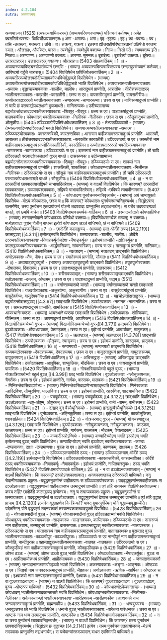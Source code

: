 ```yaml
---
index: 4.2.104
sutra: अव्ययात्त्यप्

---
```

 अव्ययात्त्यप् (1525) (त्यप्प्रत्ययाधिकरणम्) (अव्ययपरिगणनभाष्यम्) परिगणनं कर्तव्यम्। अमेह क्वतसित्रेभ्यस्त्य- ब्विधिर्योऽव्ययात्स्मृतः॥ अमा -अमात्यः। अमा। इह -इहत्यः। इह। क्व -क्वत्यः। क्व। तसि -ततस्त्यः, यतस्त्यः। तसि।  त्र। तत्रत्यः, यत्रत्यः। इतरथा ह्यौत्तराहौपरिष्टपारतानां प्रतिषेधो वक्तव्यः स्यात्। औत्तराहः, औपरिष्टः, पारतः॥ त्यब्नेर्ध्रुवे। त्यब्नेर्ध्रुवे वक्तव्यः। नित्यः॥ निसो गते। त्यब्वक्तव्य इति। निष्ट्यः॥ अरण्याण्णः। अरण्याण्णो वक्तव्यः। आरण्याः सुमनसः॥ दूरादेत्यः। दूरादेत्यो वक्तव्यः। दूरेत्यः॥ उत्तरादाहञ्ञ्। उत्तरादाहञ्ञ् वक्तव्यः। औत्तराहः॥ (5403 संग्रहवार्तिकम्॥ 1 ॥) - अव्ययात्त्यप्याविष्ट्यस्योपसंख्यानं छन्दसि - (भाष्यम्) अव्ययात्त्यबित्यत्राविष्ट्यस्य छन्दस्युपसंख्यानं कर्तव्यम्। आविष्ट्यो वर्द्धते चारुरासु॥ (5404 विप्रतिषेधेन छविधिबोधकवार्तिकम्॥ 2 ॥) - अव्ययतीररूप्योत्तरपदोदीच्यग्रामकोपधविधेर्वृद्धाच्छो विप्रतिषेधेन - (भाष्यम्) अव्ययतीररूप्योत्तरपदोदीच्यग्रामकोपधिविधेर्वृद्धाच्छो भवति विप्रतिषेधेन। अव्ययात्त्यब्भवतीत्यस्यावकाशः -अमात्यः। वृद्धाच्छस्यावकाशः -शालीयः, मालीयः। आरादुभयं प्राप्नोति, आरातीयः। तीरोत्तरपदादञ्ञ् भवतीत्यस्यावकाशः -कखतीर -काखतीरी। छस्य स एव। वायसतीरादुभयं प्राप्नोति, वायसतीरीयः॥ रूप्योत्तरपदाञ्ञ्ञ्ञो भवतीत्यस्यावकाशः -चणाररूप्य -चाणाररूप्या। छस्य स एव। माणिरूप्यादुभयं प्राप्नोति। तं चापि छं परत्वाद्योपधलक्षणो वुञ्ञ्बाधते। माणिरूप्यकः॥ उदीच्यग्रामाच्च बह्वचोऽन्तोदात्तादञ्ञ्भवतीत्यस्यावकाशः -शिवपुर -शैवपुरः। छस्य स एव। वाडवकर्षादुभयं प्राप्नोति, वाडवकर्षीयः। कोपधादण् भवतीत्यस्यावकाशः -निलीनक -नैलीनकः। छस्य स एव। औलूकादुभयं प्राप्नोति, औलूकीयः॥ (5405 ठञ्ञ्ञ्ञिठोर्विप्रतिषेधबोधकवार्तिकम् ॥ 3 ॥) - तेभ्यष्ठञ्ञ्ञ्ञिठौ - (भाष्यम्) तेभ्यस्त्यबादिभ्यष्ठञ्ञ्ञ्ञिठौ भवतो विप्रतिषेधेन। अव्ययात्त्यब्भवतीत्यस्यावकाशः -अमात्यः। ठञ्ञ्ञ्ञिठयोरवकाशः -कारतन्तविकी, कारतन्तविका। आरान्नाम वाहीकग्रामस्तस्मादुभयं प्राप्नोति -आरात्की, आरात्का॥ तीरोत्तरपदादञ्ञ्भवतीत्यस्यावकाशः -करवतीर कारवतीरी। ठञ्ञ्ञ्ञिठयोः स एव। कास्तीरो नाम वाहीकग्रामस्तस्मादुभयं प्राप्नोतिकास्तीरिकी, कास्तीरिका॥ रूप्योत्तरपदाञ्ञ्ञ्ञो भवतीत्यस्यावकाशः -चणाररूप्य -चाणाररूप्या। ठञ्ञ्ञ्ञिठयोः स एव। दासरूप्यं नाम वाहीकग्रामस्तस्मादुभयं प्राप्नोति। तौ चापि ठञ्ञ्ञ्ञिठौ परत्वाद्योपधलक्षणो वुञ्ञ् बाधते। दासरूप्यकः॥ उदीच्यग्रामाच्च बह्वचोऽन्तोदात्तादञ्ञ्भवतीत्यस्यावकाशः -शिवपुर -शैवपुरः। ठञ्ञ्ञ्ञिठयोः स एव। शाकलं नाम वाहीकग्रामस्तस्मादुभयं प्राप्नोति। शाकलिकी, शाकलिका। कोपधादण्भवतीत्यस्यावकाशः -निलीनक -नैलीनकः। ठञ्ञ्ञ्ञिठयोः स एव। सौसुकं नाम वाहीकग्रामस्तस्मादुभयं प्राप्नोति। तौ चापि ठञ्ञ्ञ्ञिठौ परत्वात्कोपधलक्षणश्छो बाधते। सौसुकीयः॥ (5406 विप्रतिषेधवैफल्यबोधकवार्तिकम् ॥ 4 ॥) - न वा ठञ्ञादीनां छापवादत्वात्तद्विषये चाभावादितरेषाम् - (भाष्यम्) न वाऽर्थो विप्रतिषेधेन। किं कारणम्? ठञ्ञादीनां छापवादत्वात्। ठञ्ञादयश्छापवादाः, तद्विषये चाभावादितरेषाम्। तद्विषये -छविषये त्यबादीनामभावः॥ (5407 विप्रतिषेधवैफल्यबोधकवार्तिकम्॥ 5 ॥) - कोपधादणः पुनर्वचनमन्यनिवृत्त्यर्थम् - (भाष्यम्) अयं चाप्ययुक्तो विप्रतिषेधः -योऽयं कोपधादणः, छस्य च॥ किं कारणम्? कोपधादणः पुनर्वचनमन्यनिवृत्त्यर्थम्। सिद्धोऽत्राण् उत्सर्गेणैव, तस्य पुनर्वचन एतत्प्रयोजनं योऽन्ये तदपवादाः प्राप्नुवन्ति तद्बाधनार्थम्। स यथैव तदपवादमञ्ञं बाधते, एवं छमपि बाधेत॥ (5408 विप्रतिषेधाभावसमर्थकं वार्तिकम्॥ 6 ॥) - तस्मादन्तोदात्ते कोपधप्रतिषेधः - (भाष्यम्) तस्मादन्तोदात्ते कोपधादञ्ञः प्रतिषेधो वक्तव्यः॥ (विप्रतिषेधसमर्थकं भाष्यम्) न वक्तव्यः। मध्येऽपवादाः पूर्वान् विधीन् बाधन्त इत्येवं कोपधादण अञ्ञं बाधिष्यते, छं न बाधिष्यते॥ (5409 विप्रतिषेधबोधकवार्तिकम्॥ 7 ॥) - छादोर्देशे कालाट्ठञ्ञ् - (भाष्यम्) छात् ओर्देशे ठञ्ञ् [[4.2.119]] कालाट्ठञ्ञ् [[4.3.11]] इत्येतद्भवति विप्रतिषेधेन। छस्यावकाशः -शालीयः, मालीयः। ओर्देशे ठञ्ञ्भवतीत्यस्यावकाशः -निषाहकर्षूर्नामदेशः -नैषाड्कर्षुकः। इहोभयं प्राप्नोति -दाक्षिकर्षुकः॥ कालाट्ठञ्ञ्भवतीत्यस्यावकाशः -आर्द्धमासिकम्, सांवत्सरिकम्। छस्य स एव। मासादुभयं प्राप्नोति, मासिकम्॥ (5410 विप्रतिषेधबोधकवार्तिकम्॥ 8 ॥) - नक्षत्रादण् - (भाष्यम्) नत्रक्षादण् छाद्भवति विप्रतिषेधेन। अणोऽवकाशः -तैषः, पौषः। छस्य स एव। स्वातेरुभयं प्राप्नोति, सौवातः॥ (5411 विप्रतिषेधबोधकवार्तिकम्॥ 9 ॥) - अव्ययाट्ट्युट्युलौ - (भाष्यम्) अव्ययाट्ट्युट्युलौ छाद्भवतो विप्रतिषेधेन। ट्युट्युलोरवकाशः -दोषातनम्, दिवातनम्। छस्य स एव। प्रातःशब्दादुभयं प्राप्नोति, प्रातस्तनम्॥ (5412 विप्रतिषेधबोधकवार्तिकम्॥ 10 ॥) - शरीरावयवाद्यत् - (भाष्यम्) शरीरावयवाद्यच्छाद्भवति विप्रतिषेधेन। यतोऽवकाशः -दन्त्यम्, ओष्ठ्यम्। छस्य स एव। पादशब्दादुभयं प्राप्नोति, पद्यम्॥ (5513 विप्रतिषेधबोधकवार्तिकम्॥ 11 ॥) - वर्गान्ताच्चाशब्दे यत्खौ - (भाष्यम्) वर्गान्ताच्चाशब्दे यत्खौ छाद्भवतो विप्रतिषेधेन। यत्खयोरवकाशः -अक्रूरर्वग्यः, अक्रूरवर्गीणः। छस्य स एव। वासुदेववर्गादुभयं प्राप्नोति, वासुदेवर्वग्यः, वासुदेववर्गीणः॥ (5414 विप्रतिषेधबोधकवार्तिकम्॥ 12 ॥) - बह्वचोऽन्तोदात्ताट्ठञ्ञ् - (भाष्यम्) बह्वचोऽन्तोदात्ताट्ठञ्ञ् [[4.3.67]] छाद्भवति विप्रतिषेधेन। ठञ्ञोऽवकाशः -नतानत -नातानतिकः। छस्य स एव। सामस्तशब्दादुभयं प्राप्नोति, सामस्तिकः॥ (5415 विप्रतिषेधबोधकवार्तिकम्॥ 13 ॥) - आयस्थानेभ्यष्ठक् - (भाष्यम्) आयस्थानेभ्यष्ठक् छाद्भवति विप्रतिषेधेन। ठकोऽवकाशः -शौल्किकम्, गौल्मिकम्। छस्य स एव। आपणादुभयं प्राप्नोति, आपणिकम्॥ (5416 विप्रतिषेधबोधकवार्तिकम्॥ 14 ॥) - विद्यायोनिसंबन्धेभ्यो वुञ्ञ् - (भाष्यम्) विद्यायोनिसम्बन्धेभ्यो वुञ्ञ्[[4.3.77]] छाद्भवति विप्रतिषेधेन। वुञ्ञोऽवकाशः -औपाध्यायकम्, पैतामहकम्। छस्य स एव। इहोभयं प्राप्नोति, आचार्यकम्, मातुलकम्॥ (5417 विप्रतिषेधोपपादकवार्तिकम्॥ 15 ॥) - ऋतष्ठञ्ञ् - (भाष्यम्) ऋतष्ठञ्ञ् [[4.3.78]] छाद्भवति विप्रतिषेधेन। ठञ्ञोऽवकाशः -हौतृकम्, स्वासृकम्। छस्य स एव। इहोभयं प्राप्नोति, शास्तृकम्, भ्रातृकम्॥ (5418 विप्रतिषेधवार्तिकम्॥ 16 ॥) - रूप्यमयटौ - (भाष्यम्) रूप्यमयटौ छाद्भवति विप्रतिषेधेन। रूप्यमयटोरवकाशः -देवदत्तरूप्यम्, देवदत्तमयम्। छस्य स एव। वायुदत्तादुभयं प्राप्नोति, वायुदत्तरूप्यम्, वायुदत्तमयम्॥ (5419 विप्रतिषेधवार्तिकम्॥ 17 ॥) - अचित्ताट्ठक् - (भाष्यम्) अचित्ताट्ठक् छाद्भवति विप्रतिषेधेन। ठकोऽवकाशः -आपूपिकः, शाष्कुलिकः, मौदकिकः। छस्य स एव। पायसादुभयं प्राप्नोति, पायसिकः॥ (5420 विप्रतिषेधवार्तिकम्॥ 18 ॥) - गोत्रक्षत्रियाख्येभ्यो बहुलं वुञ्ञ् - (भाष्यम्) गोत्रक्षत्रियाख्येभ्यो बहुलं वुञ्ञ् [[4.3.99]] छाद् भवति विप्रतिषेधेन। वुञ्ञोऽवकाशः -ग्लौचुकायनकः, त्रैगर्तकः। छस्य स एव। इहोभयं प्राप्नोति, गार्गकः, वात्सकः, मालवकः॥ (5421 विप्रतिषेधवार्तिकम्॥ 19 ॥) - णिनिरन्तेवासिब्राह्मणेभ्यः - (भाष्यम्) णिनिरन्तेवासिब्राह्मणेभ्यश्छाद्भवति विप्रतिषेधेन। णिनेरवकाशः -हारिद्रविणः, तौम्बुरविणः, भाल्लविनः। छस्य स एव। इहोभयं प्राप्नोति, आरुणिनः, शाट्यायनिनः॥ (5422 विप्रतिषेधवार्तिकम्॥ 20 ॥) - पत्रपूर्वादञ्ञ् - (भाष्यम्) पत्रपूर्वादञ्ञ् [[4.3.122]] छाद्भवति विप्रतिषेधेन। अञ्ञोऽवकाशः -उष्ट्र-औष्ट्रम्, औष्ट्ररथम्। छस्य स एव। इहोभयं प्राप्नोति, वामी -वामम्, वामीरथम्॥ (5423 विप्रतिषेधवार्तिकम्॥ 21 ॥) - द्वन्द्वाद् वुन् वैरमैथुनिकयोः - (भाष्यम्) द्वन्द्वाद्वुन्वैरमैथुनिकयोः [[4.3.125]] छाद्भवति विप्रतिषेधेन। वुनोऽवकाशः -अहिनकुलिका। छस्य स एव। इहोभयं प्राप्नोति, काकोलूकिका, श्वावराहिका॥ (5424 विप्रतिषेधवार्तिकम्॥ 22 ॥) - गोत्रचरणाद् वुञ्ञ् - (भाष्यम्) गोत्रचरणाद्वुञ्ञ् [[4.3.126]] छाद्भवति विप्रतिषेधेन। वुञ्ञोऽवकाशः -ग्लौचुकायनकम्, म्लौचुकायनकम्। काठकम्, कालापकम्। छस्य स एव। इहोभयं प्राप्नोति, गार्गकम्, वात्सकम्। मौदकम्, पैप्पलादकम्॥ (5425 विप्रतिषेधवार्तिकम्॥ 23 ॥) - कण्वादीञ्ञोऽण्विधेः - (भाष्यम्) कण्वादिभ्योऽण् भवति इञ्ञोऽण् भवति इत्येतस्माद् वुञ्ञ् भवति विप्रतिषेधेन। कण्वादिभ्योऽण् भवति इञ्ञोऽण् भवतीत्यस्यावकाशः -काण्वाः -दण्डमाणवाः, दाक्षाः -दण्डमाणवाः। वुञ्ञः स एव। इहोभयं प्राप्नोति, काण्वकम्, दाक्षकम्॥ (5426 विप्रतिषेधवार्तिकम्॥ 24 ॥) - ठञ्ञ्ञ्ञिठाभ्यामोर्दशे ठञ्ञ् - (भाष्यम्) ठञ्ञ्ञ्ञिठाभ्याम् ओर्देशे ठञ्ञ् [[4.2.119]] इत्येतद्भवति विप्रतिषेधेन। ठञ्ञ्ञ्ञिठयोरवकाशः -कारतन्तविकी, कारतन्तविका। ओर्देशे ठञ्ञ् भवतीत्यस्यावकाशः -निषादकर्षूः -नैषादकर्षुकः। इहोभयं प्राप्नोति, नापितवास्तुकः। ठञ्ञ् भवति विप्रतिषेधेन॥ (5427 विप्रतिषेधाभावोपपादकं वार्तिकम्॥ 25 ॥) - न वा ठञ्ञोऽनवकाशत्वात् - (भाष्यम्) न वाऽर्थो विप्रतिषेधेन। किं कारणम्? ठञ्ञोऽनवकाशत्वात्। अनवकाशष्ठञ्ञ् ठञ्ञ्ञ्ञिठौ बाधिष्यते। ननु चेदानीमवकाशः प्रकॢप्तः -यद्वृद्धमनुवर्णान्तं वाहीकग्रामः स ठञ्ञ्ञ्ञिठयोरवकाशः। यदवृद्धमुवर्णान्तमवाहीकग्रामः स ठञ्ञोऽवकाशः। यद्वृद्धमुवर्णान्तं वाहीकग्रामश्च तस्मादुभयं प्राप्नोति॥ एवं तर्हि नायमस्य विप्रतिषेधस्योपालम्भः। कस्य तर्हि? छादोर्देशे कालाट्ठञ्ञ् इत्येतस्य। ननु च तत्राप्यवकाशः प्रकॢप्तः। यद्वृद्धमनुवर्णान्तं स छस्यावकाशः। यदवृद्धमुवर्णान्तं स ठञ्ञोऽवकाशः। यद्वृद्धमुवर्णान्तं देशश्च तस्मादुभयं प्राप्नोति॥ एवं तर्हि वृद्धात् प्राचाम् [[4.2.120]] इत्यनेन वृद्धग्रहणेन किं क्रियते? यावद् ब्रूयात्पूर्वस्मिन् योगे वृद्धाच्चावृद्धाच्चेति। यदेतस्मिन् योगे वृद्धग्रहणं तदनवकाशं तस्यानवकाशत्वादयुक्तो विप्रतिषेधः॥ (5428 विप्रतिषेधवार्तिकम्॥ 26 ॥) - योपधप्रस्थादीनां वुञ्ञ् - (भाष्यम्) योपधप्रस्थादीनां वुञ्ञ् ठञ्ञ्ञ्ञिठाभ्यां भवति विप्रतिषेधेन। योपधाद्वुञ्ञ् भवतीत्यस्यावकाशः -साङ्काश्यः -साङ्गाश्यकः, कापिल्यकः। ठञ्ञ्ञ्ञिठयोः स एव। दासरूप्यं नाम वाहीकग्रामः, तस्मादुभयं प्राप्नोति, दासरूप्यकः॥ प्रस्थान्ताद्वुञ्ञ् भवतीत्यस्यावकाशः -मालाप्रस्थकः। ठञ्ञ्ञ्ञिठयोः स एव। पातानप्रस्थं नाम वाहीकग्रामस्तस्मादुभयं प्राप्नोति, पातानप्रस्थकः॥ पुरान्ताद् वुञ्ञ् भवतीत्यस्यावकाशः -काञ्ञ्चीपुर -काञ्ञ्चीपुरकः। ठञ्ञ्ञ्ञिठयोः स एव नान्दीपुरं नाम वाहीकग्रामस्तस्मादुभयं प्राप्नोति, नान्दीपुरकः॥ वहान्ताद्वुञ्ञ्भवतीत्यस्यावकाशः -वातवह -वातवहकः। ठञ्ञ्ञ्ञिठयोः स एव। कौक्कुडीवहं नाम वाहीकग्रामस्तस्मादुभयं प्राप्नोति, कौक्कुडीवहकः॥ (5429 विप्रतिषेधवार्तिकम्॥ 27 ॥) - ओश्च ठञ्ञः - (भाष्यम्) ओश्च ठञ्ञो वुञ्ञ् भवति विप्रतिषेधेन। ओष्ठञ्ञोऽवकाशः -नैषादकर्षुकः। वुञ्ञः स एव। आप्रीतमायोरुभयं प्राप्नोति, आप्रीतमायवकः॥ (5430 विप्रतिषेधवार्तिकम्॥ 28 ॥) - जनपदानामकाणौ - (भाष्यम्) जनपदानामकाणावोष्ठ्ञ्ञो भवतो विप्रतिषेधेन। अकस्यावकाशः -अङ्गाः -आङ्गकः। ओष्ठञ्ञः स एव। जिह्नवो नाम जनपदस्तस्मादुभयं प्राप्नोति, जैह्नवकः। अणोऽवकाशः -ऋषिक -आर्षिकः। ओष्ठञ्ञः स एव। इक्ष्वाकवो नाम जनपदस्तस्मादुभयं प्राप्नोति, ऐक्ष्वाकः॥ (5431 विप्रतिषेधाभाववार्तिकम्॥ 29 ॥) - न वा वुञ्ञपवादत्वादणः - (भाष्यम्) न वाऽर्थो विप्रतिषेधेन। किं कारणम्? वुञ्ञपवादत्वादणः। वुञ्ञपवादोऽण्, वुञ्च -ओष्ठञ्ञं बाधिष्यते॥ (5432 विप्रतिषेधवार्तिकम्॥ 30 ॥) - कोपधादणोऽकेकान्ताच्छः - (भाष्यम्) कोपधादण् भवतीत्येतस्मादकान्ताच्छो भवति विप्रतिषेधेन। कोपधादण्भवतीत्यस्यावकाशः -निलीनक-नैलीनकः। अकेकान्ताच्छो भवतीत्यस्यावकाशः -आरीहणकम् -आरीहणकीयः। ब्राह्मणको नाम जनपदस्तस्मादुभयं प्राप्नोति, ब्राह्मणकीयः॥ (5433 विप्रतिषेधवार्तिकम् ॥ 31 ॥) - धन्ववुञ्ञश्च - (भाष्यम्) धन्ववुञ्ञश्च छो भवति विप्रतिषेधेन। धन्वनो वुञ्ञ् भवतीत्यस्यावकाशः -पारेधन्व पारेधन्वकः। छस्य स एव। आष्टकं नाम धन्व तस्मादुभयं प्राप्नोति, आष्टकीयः॥ (5434 विप्रतिषेधाभावोपपादकवार्तिकम्॥ 32 ॥) - न वा छस्य पुनर्वचनं छापवादनिवृत्त्यर्थम् - (भाष्यम्) न वाऽर्थो विप्रतिषेधेन। किं कारणम्? छस्य पुनर्वचनं छापवादनिवृत्त्यर्थम्। सिद्धोऽत्र छः वृद्धाच्छः [[4.2.114]] इत्येव। तस्य पुनर्वचन एतत्प्रयोजनम् -येऽन्ये तदपवादाः प्राप्नुवन्ति तद्वाधनार्थम्। स यथैवान्यांस्तदपवादान् बाधत एवमिममपि बाधिष्यते॥ 